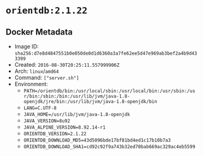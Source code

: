 # `orientdb:2.1.22`

## Docker Metadata

- Image ID: `sha256:d7e8d4847551b0e050de0d1d6360a3a7fe62ee5d47e969ab3bef2a4b9d433399`
- Created: `2016-08-30T20:25:11.557999906Z`
- Arch: `linux`/`amd64`
- Command: `["server.sh"]`
- Environment:
  - `PATH=/orientdb/bin:/usr/local/sbin:/usr/local/bin:/usr/sbin:/usr/bin:/sbin:/bin:/usr/lib/jvm/java-1.8-openjdk/jre/bin:/usr/lib/jvm/java-1.8-openjdk/bin`
  - `LANG=C.UTF-8`
  - `JAVA_HOME=/usr/lib/jvm/java-1.8-openjdk`
  - `JAVA_VERSION=8u92`
  - `JAVA_ALPINE_VERSION=8.92.14-r1`
  - `ORIENTDB_VERSION=2.1.22`
  - `ORIENTDB_DOWNLOAD_MD5=43d5096bde17bf81bd4ed1c17b10b7a3`
  - `ORIENTDB_DOWNLOAD_SHA1=cd92c92f9a743b32ed70bab669ac329ac4eb5599`
